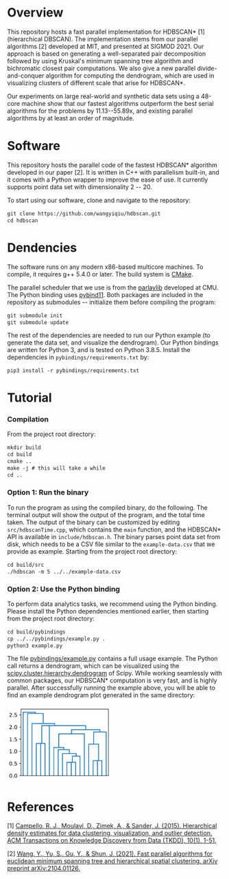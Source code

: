 # Overview

This repository hosts a fast parallel implementation for HDBSCAN* [1] (hierarchical DBSCAN). The implementation stems from our parallel algorithms [2] developed at MIT, and presented at SIGMOD 2021. Our approach is based on generating a well-separated pair decomposition followed by using Kruskal's minimum spanning tree algorithm and bichromatic closest pair computations. We also give a new parallel divide-and-conquer algorithm for computing the dendrogram, which are used in visualizing clusters of different scale that arise for HDBSCAN*.

Our experiments on large real-world and synthetic data sets using a 48-core machine show that our fastest algorithms outperform the best serial algorithms for the problems by 11.13--55.89x, and existing parallel algorithms by at least an order of magnitude.

# Software

This repository hosts the parallel code of the fastest HDBSCAN* algorithm developed in our paper [2]. It is written in C++ with parallelism built-in, and it comes with a Python wrapper to improve the ease of use. It currently supports point data set with dimensionality 2 -- 20.

To start using our software, clone and navigate to the repository:

```
git clone https://github.com/wangyiqiu/hdbscan.git
cd hdbscan
```

# Dendencies

The software runs on any modern x86-based multicore machines. To compile, it requires g++ 5.4.0 or later. The build system is [CMake](https://cmake.org/install/). 

The parallel scheduler that we use is from the [parlaylib](https://github.com/cmuparlay/parlaylib) developed at CMU. The Python binding uses [pybind11](https://github.com/pybind/pybind11). Both packages are included in the repository as submodules -- initialize them before compiling the program:

```
git submodule init
git submodule update
```

The rest of the dependencies are needed to run our Python example (to generate the data set, and visualize the dendrogram). Our Python bindings are written for Python 3, and is tested on Python 3.8.5. Install the dependencies in `pybindings/requirements.txt` by:

```
pip3 install -r pybindings/requirements.txt
```

# Tutorial

### Compilation

From the project root directory:

```
mkdir build
cd build
cmake ..
make -j # this will take a while
cd ..
```

### Option 1: Run the binary

To run the program as using the compiled binary, do the following. The terminal output will show the output of the program, and the total time taken. The output of the binary can be customized by editing `src/hdbscanTime.cpp`, which contains the `main` function, and the HDBSCAN* API is available in `include/hdbscan.h`. The binary parses point data set from disk, which needs to be a CSV file similar to the `example-data.csv` that we provide as example. Starting from the project root directory:

```
cd build/src
./hdbscan -m 5 ../../example-data.csv
```

### Option 2: Use the Python binding

To perform data analytics tasks, we recommend using the Python binding. Please install the Python dependencies mentioned earlier, then starting from the project root directory:

```
cd build/pybindings
cp ../../pybindings/example.py .
python3 example.py
```

The file [pybindings/example.py](https://github.com/wangyiqiu/hdbscan/blob/main/pybindings/example.py) contains a full usage example. The Python call returns a dendrogram, which can be visualized using the [scipy.cluster.hierarchy.dendrogram](https://docs.scipy.org/doc/scipy/reference/generated/scipy.cluster.hierarchy.dendrogram.html#scipy.cluster.hierarchy.dendrogram) of Scipy. While working seamlessly with common packages, our HDBSCAN* computation is very fast, and is highly parallel. After successfully running the example above, you will be able to find an example dendrogram plot generated in the same directory:

<img src="pybindings/example.png" alt="dendrogram-example" width="250"/>

# References

[1] [Campello, R. J., Moulavi, D., Zimek, A., & Sander, J. (2015). Hierarchical density estimates for data clustering, visualization, and outlier detection. ACM Transactions on Knowledge Discovery from Data (TKDD), 10(1), 1-51.](https://dl.acm.org/doi/10.1145/2733381)

[2] [Wang, Y., Yu, S., Gu, Y., & Shun, J. (2021). Fast parallel algorithms for euclidean minimum spanning tree and hierarchical spatial clustering. arXiv preprint arXiv:2104.01126.](https://arxiv.org/pdf/2104.01126.pdf)
